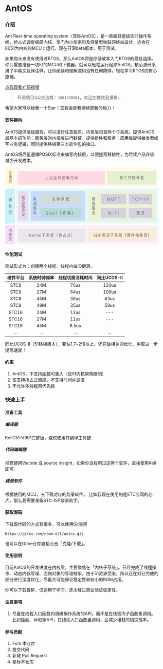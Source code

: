 # AntOS



### 介绍

Ant Real-time operating system（简称AntOS），是一款超轻量级实时操作系统，抢占式调度极简内核，专门为小型家电及轻量型物联网终端设计，适合在8051为内核的MCU上运行。现在开源beta版本，用于测试。

如果你从来没有使用过RTOS，那么AntOS将是你低成本入门RTOS的最佳选择。你只需要准备一块51的MCU和下载器，就可以轻松运行起来AntOS。核心源码采用了中英文互译注释，让你阅读和理解源码没有任何障碍，轻松学习RTOS的核心原理。


[点我观看介绍视频](https://www.bilibili.com/video/BV1m64y1r7Pc)


> 开源项目QQ交流群：`1001220381`，欢迎加群找我摸鱼~


希望大家可以给我一个Star！这将会是我持续更新的动力！

#### 软件架构

AntOS提供层级服务，可以进行任意裁剪。内核层包含两个子系统，提供AntOS最基本的功能；服务层对内核层进行封装，提供组件和服务；应用层提供给发者编写业务逻辑，同时提供移植第三方软件包的接口。

AntOS将尽量遵循POSIX标准来编写内核层，以便提高移植性，为后续产品升级减少开发成本。

<img src='doc/image/AntOS 系统架构.png'/>



#### 性能测试

测试形式为：创建两个线程，线程内做IO翻转。

| 硬件平台 | 系统时钟频率 | 线程切换消耗时间 | 同比UCOS-II |
| :------: | :----------: | :--------------: | :---------: |
|   STC8   |     24M      |       70us       |    120us    |
|   STC8   |     27M      |       64us       |    109us    |
|   STC8   |     45M      |       38us       |    63us     |
|   STC8   |     48M      |       35us       |    58us     |
|  STC16   |     24M      |       12us       |     ---     |
|  STC16   |     27M      |       11us       |     ---     |
|  STC16   |     45M      |      6.5us       |     ---     |
|   ...    |     ...      |       ...        |     ...     |

同比UCOS-II（51移植版本），要快1.7~2倍以上，还在做相关的优化，争取进一步提高速度！



#### 约束

1. AntOS，不支持函数可重入（受51内核架构限制）
2. 仅支持抢占式调度，不支持时间片调度
3. 不允许多线程同优先级



### 快速上手


#### 准备工具

##### 编译器

KeilC51-V901完整版，或仅使用其编译工具链

##### 代码编辑器

推荐使用Vscode 或 source insight，如果你没有用过这两个软件，直接使用Keil即可。

##### 烧录软件

根据使用的MCU，去下载对应的烧录软件。
比如我现在使用的是STC公司的芯片，那么我需要准备STC-ISP烧录助手。



#### 获取源码 

下载源代码的方式有很多，可以使用Git克隆

```
https://gitee.com/open-ell/antos.git
```

也可以在Gitee仓库直接点击「克隆/下载」。



#### 使用说明

目前AntOS的开发进度在内核层，主要聚焦在「内核子系统」。已经完成了线程操作、动态内存管理、面向对象的管理框架。由于51资源受限，所以还在对已完成的部分进行深度优化，尽最大可能保证稳定性和较小的ROM占用。

你可以下载尝鲜，仅适用于学习，还未经过商业验证稳定性。

#### 注意事项

1. 尽量在线程入口函数内调研操作系统的API，而不是在线程内子函数里调用。比如挂起、休眠等API，在线程入口函数里调用，会减少堆栈的切换成本。

#### 参与贡献

1.  Fork 本仓库
3.  提交代码
4.  新建 Pull Request
5.  星标本仓库

